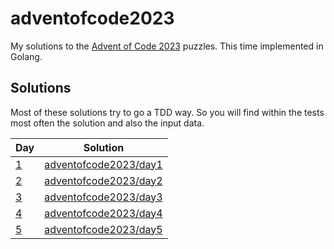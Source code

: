 # adventofcode2023

My solutions to the [Advent of Code 2023](https://adventofcode.com/2023) puzzles. This time implemented in Golang.

## Solutions 

Most of these solutions try to go a TDD way. So you will find within the tests most often the solution and also the input data.

| Day | Solution | 
| --- | -------- |
| [1](https://adventofcode.com/2023/day/1)   | [adventofcode2023/day1](day1)|
| [2](https://adventofcode.com/2023/day/2)   | [adventofcode2023/day2](day2)|
| [3](https://adventofcode.com/2023/day/3)   | [adventofcode2023/day3](day3)|
| [4](https://adventofcode.com/2023/day/4)   | [adventofcode2023/day4](day4)|
| [5](https://adventofcode.com/2023/day/5)   | [adventofcode2023/day5](day5)|






